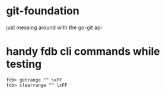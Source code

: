 # git-foundation

just messing around with the go-git api

# handy fdb cli commands while testing

```
fdb> getrange "" \xFF
fdb> clearrange "" \xFF
```